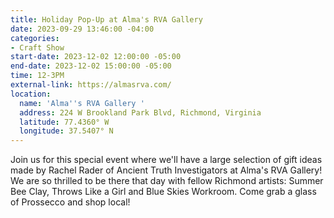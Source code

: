 ```yaml
---
title: Holiday Pop-Up at Alma's RVA Gallery
date: 2023-09-29 13:46:00 -04:00
categories:
- Craft Show
start-date: 2023-12-02 12:00:00 -05:00
end-date: 2023-12-02 15:00:00 -05:00
time: 12-3PM
external-link: https://almasrva.com/
location:
  name: 'Alma''s RVA Gallery '
  address: 224 W Brookland Park Blvd, Richmond, Virginia
  latitude: 77.4360° W
  longitude: 37.5407° N
---
```


Join us for this special event where we'll have a large selection of gift ideas made by Rachel Rader of Ancient Truth Investigators at Alma's RVA Gallery! We are so thrilled to be there that day with fellow Richmond artists: Summer Bee Clay, Throws Like a Girl and Blue Skies Workroom. Come grab a glass of Prossecco and shop local! 
